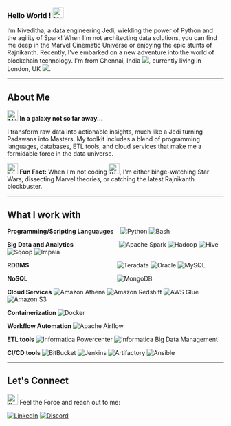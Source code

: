 ### Hello World ! <img src="https://raw.githubusercontent.com/Tarikul-Islam-Anik/Animated-Fluent-Emojis/master/Emojis/Hand%20gestures/Vulcan%20Salute.png" alt="Vulcan Salute" width="25" height="25" />

I’m Niveditha, a data engineering Jedi, wielding the power of Python and the agility of Spark! When I'm not architecting data solutions, you can find me deep in the Marvel Cinematic Universe or enjoying the epic stunts of Rajnikanth. Recently, I've embarked on a new adventure into the world of blockchain technology. I'm from Chennai, India <img src="https://raw.githubusercontent.com/stevenrskelton/flag-icon/master/png/16/country-4x3/in.png">, currently living in London, UK <img src="https://raw.githubusercontent.com/stevenrskelton/flag-icon/master/png/16/country-4x3/gb.png">.

---

## About Me

<img src="https://raw.githubusercontent.com/Tarikul-Islam-Anik/Animated-Fluent-Emojis/master/Emojis/Travel%20and%20places/Milky%20Way.png" alt="Milky Way" width="25" height="25" /> **In a galaxy not so far away...**

I transform raw data into actionable insights, much like a Jedi turning Padawans into Masters. My toolkit includes a blend of programming languages, databases, ETL tools, and cloud services that make me a formidable force in the data universe.

<img src="https://raw.githubusercontent.com/Tarikul-Islam-Anik/Animated-Fluent-Emojis/master/Emojis/Objects/Light%20Bulb.png" alt="Light Bulb" width="25" height="25" /> **Fun Fact:** When I'm not coding <img src="https://raw.githubusercontent.com/Tarikul-Islam-Anik/Animated-Fluent-Emojis/master/Emojis/People%20with%20professions/Woman%20Technologist%20Medium-Light%20Skin%20Tone.png" alt="Woman Technologist Medium-Light Skin Tone" width="25" height="25" />, I'm either binge-watching Star Wars, dissecting Marvel theories, or catching the latest Rajnikanth blockbuster.

---

## What I work with

<p>
<strong>Programming/Scripting Languauges</strong>&nbsp;&nbsp;&nbsp;
<img alt="Python" src="https://img.shields.io/badge/-Python-3978ab?logo=python&logoColor=white" />
<img alt="Bash" src="https://img.shields.io/badge/-Bash-%232e373c?logo=gnubash&logoColor=white" />

<strong>Big Data and Analytics</strong>&nbsp;&nbsp;&nbsp;&nbsp;&nbsp;&nbsp;&nbsp;&nbsp;&nbsp;&nbsp;&nbsp;&nbsp;&nbsp;&nbsp;&nbsp;&nbsp;&nbsp;&nbsp;&nbsp;&nbsp;&nbsp;&nbsp;&nbsp;&nbsp;&nbsp;&nbsp;
<img alt="Apache Spark" src="https://img.shields.io/badge/-Apache%20Spark-d8591d?logo=apachespark&logoColor=white" />
<img alt="Hadoop" src="https://img.shields.io/badge/-Hadoop-57cee6?logo=apachehadoop&logoColor=white" />
<img alt="Hive" src="https://img.shields.io/badge/-Hive-ff7a00?logo=apachehive&logoColor=white" />
<img alt="Sqoop" src="https://img.shields.io/badge/-Sqoop-48bc58?logo=apache&logoColor=white" />
<img alt="Impala" src="https://img.shields.io/badge/-Impala-336c94?logo=apache&logoColor=white" />

<strong>RDBMS</strong>&nbsp;&nbsp;&nbsp;&nbsp;&nbsp;&nbsp;&nbsp;&nbsp;&nbsp;&nbsp;&nbsp;&nbsp;&nbsp;&nbsp;&nbsp;&nbsp;&nbsp;&nbsp;&nbsp;&nbsp;&nbsp;&nbsp;&nbsp;&nbsp;&nbsp;&nbsp;&nbsp;&nbsp;&nbsp;&nbsp;&nbsp;&nbsp;&nbsp;&nbsp;&nbsp;&nbsp;&nbsp;&nbsp;&nbsp;&nbsp;&nbsp;&nbsp;&nbsp;&nbsp;&nbsp;&nbsp;&nbsp;&nbsp;&nbsp;&nbsp;&nbsp;
<img alt="Teradata" src="https://img.shields.io/badge/-Teradata-ff6105?logo=teradata&logoColor=white" />
<img alt="Oracle" src="https://img.shields.io/badge/-Oracle-ff0000?logo=oracle&logoColor=white" />
<img alt="MySQL" src="https://img.shields.io/badge/-MySQL-08668e?logo=mysql&logoColor=white" />

<strong>NoSQL</strong>&nbsp;&nbsp;&nbsp;&nbsp;&nbsp;&nbsp;&nbsp;&nbsp;&nbsp;&nbsp;&nbsp;&nbsp;&nbsp;&nbsp;&nbsp;&nbsp;&nbsp;&nbsp;&nbsp;&nbsp;&nbsp;&nbsp;&nbsp;&nbsp;&nbsp;&nbsp;&nbsp;&nbsp;&nbsp;&nbsp;&nbsp;&nbsp;&nbsp;&nbsp;&nbsp;&nbsp;&nbsp;&nbsp;&nbsp;&nbsp;&nbsp;&nbsp;&nbsp;&nbsp;&nbsp;&nbsp;&nbsp;&nbsp;&nbsp;&nbsp;&nbsp;&nbsp;
<img alt="MongoDB" src="https://img.shields.io/badge/-MongoDB-13aa52?logo=mongodb&logoColor=white" />

<strong>Cloud Services</strong>
<img alt="Amazon Athena" src="https://img.shields.io/badge/-Amazon%20Athena-ed8132?logo=amazonwebservices&logoColor=white" />
<img alt="Amazon Redshift" src="https://img.shields.io/badge/-Amazon%20Redshift-8C4fff?logo=amazonredshift&logoColor=white" />
<img alt="AWS Glue" src="https://img.shields.io/badge/-AWS%20Glue-984d24?logo=amazonwebservices&logoColor=white" />
<img alt="Amazon S3" src="https://img.shields.io/badge/-Amazon%20S3-569a31?logo=amazons3&logoColor=white" />

<strong>Containerization</strong>
<img alt="Docker" src="https://img.shields.io/badge/-Docker-46a2f1?logo=docker&logoColor=white" />

<strong>Workflow Automation</strong>
<img alt="Apache Airflow" src="https://img.shields.io/badge/-Apache%20Airflow-017cee?logo=apacheairflow&logoColor=white" />

<strong>ETL tools</strong>
<img alt="Informatica Powercenter" src="https://img.shields.io/badge/-Informatica%20Powercenter-ff4d00?logo=informatica&logoColor=white" />
<img alt="Informatica Big Data Management" src="https://img.shields.io/badge/-Informatica%20Big%20Data%20Management-ff4d00?logo=informatica&logoColor=white" />

<strong>CI/CD tools</strong>
<img alt="BitBucket" src="https://img.shields.io/badge/-BitBucket-2e87fe?logo=bitbucket&logoColor=white" />
<img alt="Jenkins" src="https://img.shields.io/badge/-Jenkins-d23d38?logo=jenkins&logoColor=white" />
<img alt="Artifactory" src="https://img.shields.io/badge/-Artifactory-66a940?logo=jfrog&logoColor=white" />
<img alt="Ansible" src="https://img.shields.io/badge/-Ansible-black?logo=ansible&logoColor=white" />

</p>

---

## Let's Connect

<img src="https://raw.githubusercontent.com/Tarikul-Islam-Anik/Animated-Fluent-Emojis/master/Emojis/Objects/Open%20Mailbox%20with%20Lowered%20Flag.png" alt="Open Mailbox with Lowered Flag" width="25" height="25" /> Feel the Force and reach out to me:<br/>
<p><a href="https://www.linkedin.com/in/nivesayee" target="_blank"><img alt="LinkedIn" src="https://img.shields.io/badge/-linkedin-blue?style=for-the-badge&logo=linkedin" /></a>
<a href="https://discord.com/users/nivesayee/" target="_blank"><img alt="Discord" src="https://img.shields.io/badge/-discord-d4d4d4?style=for-the-badge&logo=discord" /></a></p>
